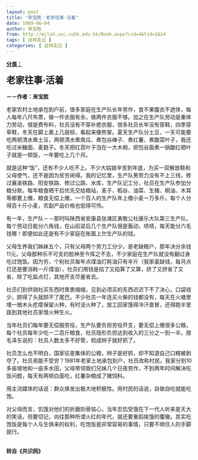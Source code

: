 ```yaml
---
layout: post
title: "来宝胜：老家往事·活着"
date: 1989-06-04
author: 来宝胜
from: http://mjlsh.usc.cuhk.edu.hk/Book.aspx?cid=4&tid=1614
tags: [ 这样走过 ]
categories: [ 这样走过 ]
---
```


<div style="margin: 15px 10px 10px 0px;">
 <div>
  <span id="ctl00_ContentPlaceHolder1_chapter1_SubjectLabel" style="font-weight:bold;text-decoration:underline;">
   分类：
  </span>
 </div>
 <p>
  <strong>
   <font size="5">
    老家往事·活着
    <br/>
   </font>
   <br/>
   －－作者：来宝胜
  </strong>
 </p>
 <p>
  老家农村土地承包到户前，很多家庭在生产队长年劳作，食不果腹衣不遮体，每人每年八尺布票，做一件衣服有余，做两件衣服不够。加之在生产队劳动是重体力劳动，很是费布料，社员没有不穿补疤衣服，很多社员长年没有穿鞋，四季穿草鞋，冬天在脚上裹上几层棕，看起来像熊掌。夏天生产队分土豆，一天可能要吃两顿清水煮土豆，两顿清水煮南瓜、煮包谷棒子、煮红薯、煮酸菜叶子，我还吃过米糠面、麦麸子。冬天把红苕叶子泡在一大木梢，把包谷面煮一锅酸红晒叶子就是一顿饭，一年要吃上几个月。
 </p>
 <p>
  就是这种“饭”，还有不少人吃不上。不少大姑娘辛苦到年底，为买一双解放鞋和父母使气，还不是因为贫穷闹得。我的记忆里，生产队男劳力没有不上三线，修过襄渝铁路、阳安铁路、修过公路、水库，生产队记工分，社员在生产队参加分粮分款。每年粮食晒干后优先交给粮站，麦子、稻谷、油菜、生猪、桐油、木耳等都要上缴，粮食无偿上缴，一个百人的生产队年上缴小麦一万多斤。每个人分得百十斤小麦，农副产品价格也低得可怜。
 </p>
 <p>
  有一年，生产队－－那时叫陕西省安康县张滩区勇敢公社康乐大队第三生产队，每个劳动日能分六角钱，在山前梁后几个生产队很是轰动，啧啧，每天能分六毛钱哪！即便如此还是有不少家庭在账面上欠生产队的钱。
 </p>
 <p>
  父母生养我们姊妹五个，只有父母两个劳力工分少，是老缺粮户，那年决分余钱11元，父母那种乐不可支的脸神至今挥之不去，不少家庭在生产队就没有翻过身吃过饱饭。因为穷，个别社员每年点煤油灯耗油只有半斤（我家虽缺钱，每月点灯还是要消耗一斤煤油），社员们用钱是掐了又掐算了又算，挤了又挤省了又省，除了吃盐点灯，其他开支尽量省去。
 </p>
 <p>
  社员们到供销社买东西时畏畏缩缩，见到必须买的东西迟迟下不了决心，口袋钱少，顾得了头就顾不了尾巴。不少社员一年连买火柴的钱都没有，每天在火塘里埋一根木头疙瘩保留火种，有时没火种了，放工回家饿得冷汗直冒，还得跑半里路到其他社员家借火种生火。
 </p>
 <p>
  当年社员们每年要无偿服劳役，生产队要负担劳役开支，要无偿上缴很多公粮，每个社员每年少吃一二百斤粮食，社员隐形负担达到收入的三分之一到一半。按毛泽东说的：社员人数太多不好管，梳成辫子就好抓了。
 </p>
 <p>
  社员怎么也不明白，国家征是集体的公粮，辫子是好抓，却不知道自己口粮被剥夺了。社员焉能不受穷？1981年老家土地承包到户，社员改称村民，我家分到10多亩坡地和一亩多水田，父母带领我们兄妹几个日夜劳作，不到两年时间解决吃饭问题，每天有两顿白面吃，红薯杂粮成了猪饲料。
 </p>
 <p>
  用主流媒体的话说：群众焕发出极大地积极性。用村民的话说，自做自吃就能吃饱。
 </p>
 <p>
  对父母而言，饥饿对他们的折磨刻骨铭心，当年忍饥受饿在下一代人听来是天大的笑话，但要切记，向往那种所谓火红的年代，就还要重蹈挨饿的覆辙。其实吃饱饭是每个人与生俱来的权利，吃饱饭是非常容易的事情，只要不绑住人的手脚就行。
 </p>
 <p>
  <br/>
  <strong>
   转自《共识网》
  </strong>
 </p>
</div>

